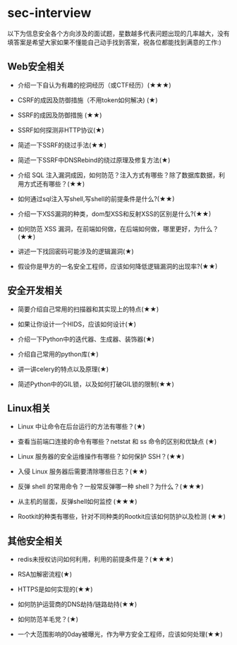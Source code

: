 # sec-interview
以下为信息安全各个方向涉及的面试题，星数越多代表问题出现的几率越大，没有填答案是希望大家如果不懂能自己动手找到答案，祝各位都能找到满意的工作:)

## Web安全相关

- 介绍一下自认为有趣的挖洞经历（或CTF经历）(★★★)

- CSRF的成因及防御措施（不用token如何解决) (★)

- SSRF的成因及防御措施 (★★)

- SSRF如何探测非HTTP协议(★)

- 简述一下SSRF的绕过手法(★★)

- 简述一下SSRF中DNSRebind的绕过原理及修复方法(★)

- 介绍 SQL 注入漏洞成因，如何防范？注入方式有哪些？除了数据库数据，利用方式还有哪些？(★★)

- 如何通过sql注入写shell,写shell的前提条件是什么?(★★)

- 介绍一下XSS漏洞的种类，dom型XSS和反射XSS的区别是什么?(★★)

- 如何防范 XSS 漏洞，在前端如何做，在后端如何做，哪里更好，为什么？(★★)

- 讲述一下找回密码可能涉及的逻辑漏洞(★)

- 假设你是甲方的一名安全工程师，应该如何降低逻辑漏洞的出现率?(★★)

## 安全开发相关

- 简要介绍自己常用的扫描器和其实现上的特点(★★)

- 如果让你设计一个HIDS，应该如何设计(★)

- 介绍一下Python中的迭代器、生成器、装饰器(★)

- 介绍自己常用的python库(★)

- 讲一讲celery的特点以及原理(★)

- 简述Python中的GIL锁，以及如何打破GIL锁的限制(★★)

## Linux相关

- Linux 中让命令在后台运行的方法有哪些？(★)

- 查看当前端口连接的命令有哪些？netstat 和 ss 命令的区别和优缺点 (★)

- Linux 服务器的安全运维操作有哪些？如何保护 SSH？(★★)

- 入侵 Linux 服务器后需要清除哪些日志？(★★)

- 反弹 shell 的常用命令？一般常反弹哪一种 shell？为什么？(★★★)

- 从主机的层面，反弹shell如何监控 (★★★)

- Rootkit的种类有哪些，针对不同种类的Rootkit应该如何防护以及检测 (★★)


## 其他安全相关
- redis未授权访问如何利用，利用的前提条件是？(★★★)

- RSA加解密流程(★)

- HTTPS是如何实现的(★★)

- 如何防护运营商的DNS劫持/链路劫持(★★)

- 如何防范羊毛党？(★)

- 一个大范围影响的0day被曝光，作为甲方安全工程师，应该如何处理(★★)
